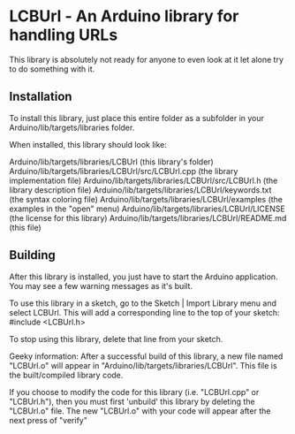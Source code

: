 # LCBUrl - An Arduino library for handling URLs

This library is absolutely not ready for anyone to even look at it let alone try to do something with it.

Installation
--------------------------------------------------------------------------------

To install this library, just place this entire folder as a subfolder in your
Arduino/lib/targets/libraries folder.

When installed, this library should look like:

Arduino/lib/targets/libraries/LCBUrl                    (this library's folder)
Arduino/lib/targets/libraries/LCBUrl/src/LCBUrl.cpp     (the library implementation file)
Arduino/lib/targets/libraries/LCBUrl/src/LCBUrl.h       (the library description file)
Arduino/lib/targets/libraries/LCBUrl/keywords.txt       (the syntax coloring file)
Arduino/lib/targets/libraries/LCBUrl/examples           (the examples in the "open" menu)
Arduino/lib/targets/libraries/LCBUrl/LICENSE            (the license for this library)
Arduino/lib/targets/libraries/LCBUrl/README.md          (this file)

Building
--------------------------------------------------------------------------------

After this library is installed, you just have to start the Arduino application.
You may see a few warning messages as it's built.

To use this library in a sketch, go to the Sketch | Import Library menu and
select LCBUrl.  This will add a corresponding line to the top of your sketch:
#include <LCBUrl.h>

To stop using this library, delete that line from your sketch.

Geeky information:
After a successful build of this library, a new file named "LCBUrl.o" will appear
in "Arduino/lib/targets/libraries/LCBUrl". This file is the built/compiled library
code.

If you choose to modify the code for this library (i.e. "LCBUrl.cpp" or "LCBUrl.h"),
then you must first 'unbuild' this library by deleting the "LCBUrl.o" file. The
new "LCBUrl.o" with your code will appear after the next press of "verify"
